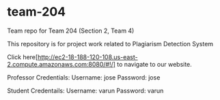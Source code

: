 # team-204
Team repo for Team 204 (Section 2, Team 4)

This repository is for project work related to Plagiarism Detection System

Click here[http://ec2-18-188-120-108.us-east-2.compute.amazonaws.com:8080/#!/] to navigate to our website.

Professor Credentials: 
Username: jose
Password: jose

Student Credentails:
Username: varun
Password: varun
